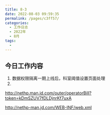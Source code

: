 ```yaml
---
title: 8-3
date: 2022-08-03 09:59:35
permalink: /pages/c3ff57/
categories:
  - 工作日志
  - 2022年
  - 8月
tags:
  - 
---
```


## 今日工作内容
1. 数据权限隔离一期上线后，科室阈值设置页面处理
2. 


http://nethp.man.jd.com/outer/operatorBill?token=kDmSZUV7fDLDjnrKf7uxA

http://nethp-man.jd.com/WEB-INF/web.xml